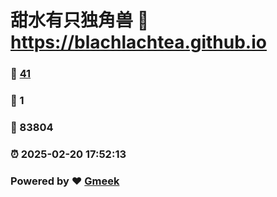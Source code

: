# 甜水有只独角兽 :link: https://blachlachtea.github.io 
### :page_facing_up: [41](https://blachlachtea.github.io/tag.html) 
### :speech_balloon: 1 
### :hibiscus: 83804 
### :alarm_clock: 2025-02-20 17:52:13 
### Powered by :heart: [Gmeek](https://github.com/Meekdai/Gmeek)
